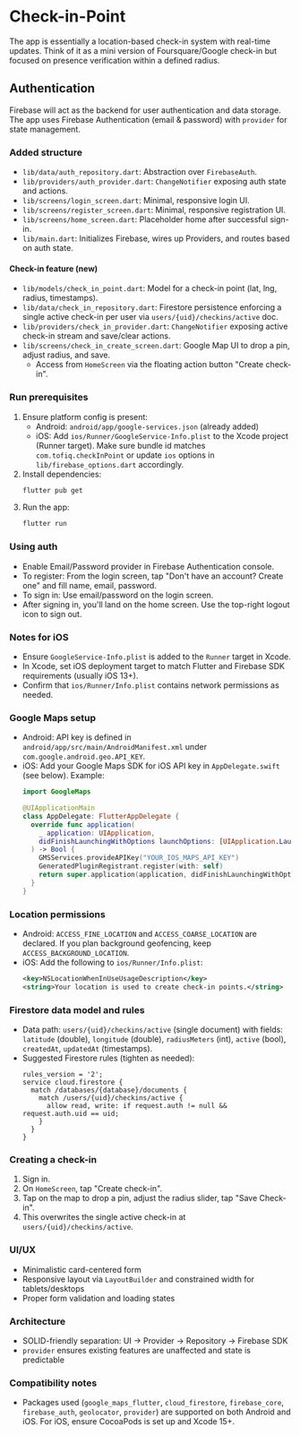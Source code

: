 # Check-in-Point
The app is essentially a location-based check-in system with real-time updates. Think of it as a mini version of Foursquare/Google check-in but focused on presence verification within a defined radius.

## Authentication
Firebase will act as the backend for user authentication and data storage. The app uses Firebase Authentication (email & password) with `provider` for state management.

### Added structure
- `lib/data/auth_repository.dart`: Abstraction over `FirebaseAuth`.
- `lib/providers/auth_provider.dart`: `ChangeNotifier` exposing auth state and actions.
- `lib/screens/login_screen.dart`: Minimal, responsive login UI.
- `lib/screens/register_screen.dart`: Minimal, responsive registration UI.
- `lib/screens/home_screen.dart`: Placeholder home after successful sign-in.
- `lib/main.dart`: Initializes Firebase, wires up Providers, and routes based on auth state.
  
#### Check-in feature (new)
- `lib/models/check_in_point.dart`: Model for a check-in point (lat, lng, radius, timestamps).
- `lib/data/check_in_repository.dart`: Firestore persistence enforcing a single active check-in per user via `users/{uid}/checkins/active` doc.
- `lib/providers/check_in_provider.dart`: `ChangeNotifier` exposing active check-in stream and save/clear actions.
- `lib/screens/check_in_create_screen.dart`: Google Map UI to drop a pin, adjust radius, and save.
  - Access from `HomeScreen` via the floating action button "Create check-in".

### Run prerequisites
1. Ensure platform config is present:
   - Android: `android/app/google-services.json` (already added)
   - iOS: Add `ios/Runner/GoogleService-Info.plist` to the Xcode project (Runner target). Make sure bundle id matches `com.tofiq.checkInPoint` or update `ios` options in `lib/firebase_options.dart` accordingly.
2. Install dependencies:
   ```bash
   flutter pub get
   ```
3. Run the app:
   ```bash
   flutter run
   ```

### Using auth
- Enable Email/Password provider in Firebase Authentication console.
- To register: From the login screen, tap "Don't have an account? Create one" and fill name, email, password.
- To sign in: Use email/password on the login screen.
- After signing in, you'll land on the home screen. Use the top-right logout icon to sign out.

### Notes for iOS
- Ensure `GoogleService-Info.plist` is added to the `Runner` target in Xcode.
- In Xcode, set iOS deployment target to match Flutter and Firebase SDK requirements (usually iOS 13+).
- Confirm that `ios/Runner/Info.plist` contains network permissions as needed.

### Google Maps setup
- Android: API key is defined in `android/app/src/main/AndroidManifest.xml` under `com.google.android.geo.API_KEY`.
- iOS: Add your Google Maps SDK for iOS API key in `AppDelegate.swift` (see below). Example:
  ```swift
  import GoogleMaps

  @UIApplicationMain
  class AppDelegate: FlutterAppDelegate {
    override func application(
      _ application: UIApplication,
      didFinishLaunchingWithOptions launchOptions: [UIApplication.LaunchOptionsKey: Any]?
    ) -> Bool {
      GMSServices.provideAPIKey("YOUR_IOS_MAPS_API_KEY")
      GeneratedPluginRegistrant.register(with: self)
      return super.application(application, didFinishLaunchingWithOptions: launchOptions)
    }
  }
  ```

### Location permissions
- Android: `ACCESS_FINE_LOCATION` and `ACCESS_COARSE_LOCATION` are declared. If you plan background geofencing, keep `ACCESS_BACKGROUND_LOCATION`.
- iOS: Add the following to `ios/Runner/Info.plist`:
  ```xml
  <key>NSLocationWhenInUseUsageDescription</key>
  <string>Your location is used to create check-in points.</string>
  ```

### Firestore data model and rules
- Data path: `users/{uid}/checkins/active` (single document) with fields: `latitude` (double), `longitude` (double), `radiusMeters` (int), `active` (bool), `createdAt`, `updatedAt` (timestamps).
- Suggested Firestore rules (tighten as needed):
  ```
  rules_version = '2';
  service cloud.firestore {
    match /databases/{database}/documents {
      match /users/{uid}/checkins/active {
        allow read, write: if request.auth != null && request.auth.uid == uid;
      }
    }
  }
  ```

### Creating a check-in
1. Sign in.
2. On `HomeScreen`, tap "Create check-in".
3. Tap on the map to drop a pin, adjust the radius slider, tap "Save Check-in".
4. This overwrites the single active check-in at `users/{uid}/checkins/active`.

### UI/UX
- Minimalistic card-centered form
- Responsive layout via `LayoutBuilder` and constrained width for tablets/desktops
- Proper form validation and loading states

### Architecture
- SOLID-friendly separation: UI → Provider → Repository → Firebase SDK
- `provider` ensures existing features are unaffected and state is predictable

### Compatibility notes
- Packages used (`google_maps_flutter`, `cloud_firestore`, `firebase_core`, `firebase_auth`, `geolocator`, `provider`) are supported on both Android and iOS. For iOS, ensure CocoaPods is set up and Xcode 15+.